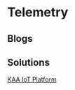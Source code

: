 # Telemetry

## Blogs

## Solutions

[KAA IoT Platform](https://buildstorm.com/solutions/esp32-kaa-iot-platform/)
